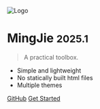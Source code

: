 <!-- _coverpage.md -->

![Logo](https://ooo.0x0.ooo/2025/01/15/OE3Nmt.th.png)

# MingJie <small>2025.1</small>

> A practical toolbox.

- Simple and lightweight
- No statically built html files
- Multiple themes

[GitHub](https://github.com/tianhukj/docs-cli/)
[Get Started](README.md)
